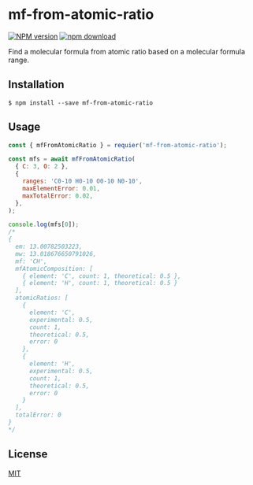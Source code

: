 # mf-from-atomic-ratio

[![NPM version][npm-image]][npm-url]
[![npm download][download-image]][download-url]

Find a molecular formula from atomic ratio based on a molecular formula range.

## Installation

`$ npm install --save mf-from-atomic-ratio`

## Usage

```js
const { mfFromAtomicRatio } = requier('mf-from-atomic-ratio');

const mfs = await mfFromAtomicRatio(
  { C: 3, O: 2 },
  {
    ranges: 'C0-10 H0-10 O0-10 N0-10',
    maxElementError: 0.01,
    maxTotalError: 0.02,
  },
);

console.log(mfs[0]);
/*
{
  em: 13.00782503223,
  mw: 13.018676650791026,
  mf: 'CH',
  mfAtomicComposition: [
    { element: 'C', count: 1, theoretical: 0.5 },
    { element: 'H', count: 1, theoretical: 0.5 }
  ],
  atomicRatios: [
    {
      element: 'C',
      experimental: 0.5,
      count: 1,
      theoretical: 0.5,
      error: 0
    },
    {
      element: 'H',
      experimental: 0.5,
      count: 1,
      theoretical: 0.5,
      error: 0
    }
  ],
  totalError: 0
}
*/
```

## License

[MIT](./LICENSE)

[npm-image]: https://img.shields.io/npm/v/mf-from-atomic-ratio.svg?style=flat-square
[npm-url]: https://www.npmjs.com/package/mf-from-atomic-ratio
[download-image]: https://img.shields.io/npm/dm/mf-from-atomic-ratio.svg?style=flat-square
[download-url]: https://www.npmjs.com/package/mf-from-atomic-ratio
